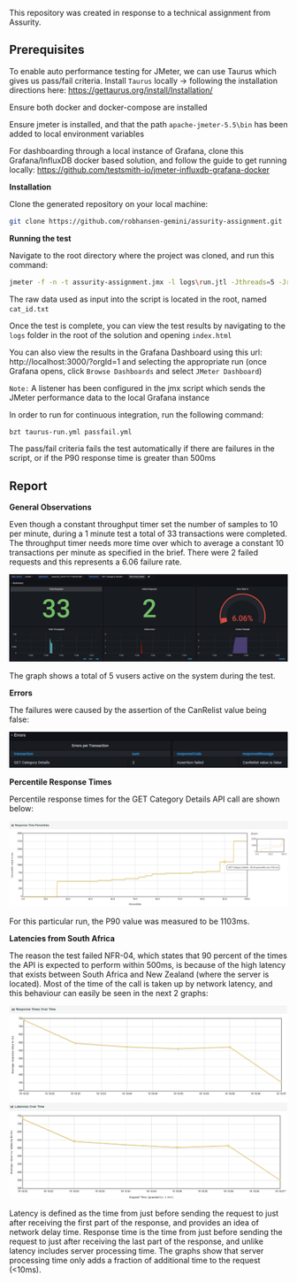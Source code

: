 
This repository was created in response to a technical assignment from Assurity.

## Prerequisites

To enable auto performance testing for JMeter, we can use Taurus which gives us pass/fail criteria.
Install `Taurus` locally -> following the installation directions here: https://gettaurus.org/install/Installation/

Ensure both docker and docker-compose are installed

Ensure jmeter is installed, and that the path `apache-jmeter-5.5\bin` has been added to local environment variables

For dashboarding through a local instance of Grafana, clone this Grafana/InfluxDB docker based solution, and follow the guide to get running locally:
https://github.com/testsmith-io/jmeter-influxdb-grafana-docker


**Installation**

Clone the generated repository on your local machine:

```bash
git clone https://github.com/robhansen-gemini/assurity-assignment.git
```

**Running the test**

Navigate to the root directory where the project was cloned, and run this command:

```bash
jmeter -f -n -t assurity-assignment.jmx -l logs\run.jtl -Jthreads=5 -Jrampup=5 -Jduration=60 -Jthroughput=10.0 -e -o logs
```

The raw data used as input into the script is located in the root, named `cat_id.txt`

Once the test is complete, you can view the test results by navigating to the `logs` folder in the root of the solution and opening `index.html`


You can also view the results in the Grafana Dashboard using this url: http://localhost:3000/?orgId=1 and selecting the appropriate run (once Grafana opens, click `Browse Dashboards` and select `JMeter Dashboard`)

`Note:` A listener has been configured in the jmx script which sends the JMeter performance data to the local Grafana instance


In order to run for continuous integration, run the following command:
```bash
bzt taurus-run.yml passfail.yml
```

The pass/fail criteria fails the test automatically if there are failures in the script, or if the P90 response time is greater than 500ms

## Report


**General Observations**

Even though a constant throughput timer set the number of samples to 10 per minute, during a 1 minute test a total of 33 transactions were completed.
The throughput timer needs more time over which to average a constant 10 transactions per minute as specified in the brief.
There were 2 failed requests and this represents a 6.06 failure rate.

  ![](report/graph-1.png)

The graph shows a total of 5 vusers active on the system during the test.


**Errors**

The failures were caused by the assertion of the CanRelist value being false:

  ![](report/graph-2.png)


**Percentile Response Times**

Percentile response times for the GET Category Details API call are shown below:

  ![](report/graph-3.png)

For this particular run, the P90 value was measured to be 1103ms.


**Latencies from South Africa**

The reason the test failed NFR-04, which states that 90 percent of the times the API is expected to perform within 500ms, is because of the high latency that exists between South Africa and New Zealand (where the server is located).
Most of the time of the call is taken up by network latency, and this behaviour can easily be seen in the next 2 graphs:

  ![](report/graph-4.png)
  ![](report/graph-5.png)


Latency is defined as the time from just before sending the request to just after receiving the first part of the response, and provides an idea of network delay time.
Response time is the time from just before sending the request to just after receiving the last part of the response, and unlike latency includes server processing time. The graphs show that server processing time only adds a fraction of additional time to the request (<10ms).





